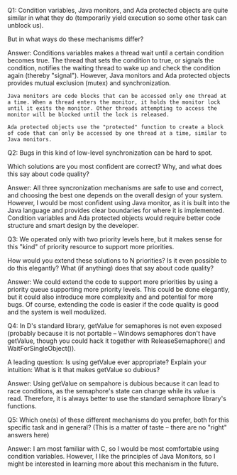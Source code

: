Q1:
Condition variables, Java monitors, and Ada protected objects are quite similar in what they do (temporarily yield execution so some other task can unblock us).

But in what ways do these mechanisms differ?

Answer:
    Conditions variables makes a thread wait until a certain condition becomes true. The thread that sets the condition to true, or signals the condition, notifies the waiting thread to wake up and check the condition again (thereby "signal"). However, Java monitors and Ada protected objects provides mutual exclusion (mutex) and synchronization.
    
    Java monitors are code blocks that can be accessed only one thread at a time. When a thread enters the monitor, it holds the monitor lock until it exits the monitor. Other threads attempting to access the monitor will be blocked until the lock is released.

    Ada protected objects use the "protected" function to create a block of code that can only be accessed by one thread at a time, similar to Java monitors.


Q2:
Bugs in this kind of low-level synchronization can be hard to spot.

Which solutions are you most confident are correct?
Why, and what does this say about code quality?

Answer:
    All three syncronization mechanisms are safe to use and correct, and choosing the best one depends on the overall design of your system. However, I would be most confident using Java monitor, as it is built into the Java language and provides clear boundaries for where it is implemented.
    Condition variables and Ada protected objects would require better code structure and smart design by the developer.


Q3:
We operated only with two priority levels here, but it makes sense for this "kind" of priority resource to support more priorities.

How would you extend these solutions to N priorities? Is it even possible to do this elegantly?
What (if anything) does that say about code quality?

Answer:
    We could extend the code to support more priorities by using a priority queue supporting more priority levels. This could be done elegantly, but it could also introduce more complexity and and potential for more bugs.
    Of course, extending the code is easier if the code quality is good and the system is well modulized.


Q4:
In D's standard library, getValue for semaphores is not even exposed (probably because it is not portable – Windows semaphores don't have getValue, though you could hack it together with ReleaseSemaphore() and WaitForSingleObject()).

A leading question: Is using getValue ever appropriate?
Explain your intuition: What is it that makes getValue so dubious?

Answer:
    Using getValue on sempahore is dubious because it can lead to race conditions, as the semaphore's state can change while its value is read. Therefore, it is always better to use the standard semaphore library's functions.


Q5:
Which one(s) of these different mechanisms do you prefer, both for this specific task and in general? (This is a matter of taste – there are no "right" answers here)

Answer:
    I am most familiar with C, so I would be most comfortable using condition variables. However, I like the principles of Java Monitors, so I might be interested in learning more about this mechanism in the future.